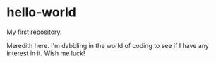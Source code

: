 # hello-world
My first repository.

Meredith here. I'm dabbling in the world of coding to see if I have any interest in it.
Wish me luck!
